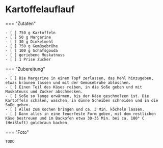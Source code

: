 # Kartoffelauflauf

=== "Zutaten"

    - [ ] 750 g Kartoffeln
    - [ ] 50 g Margarine
    - [ ] 30 g Dinkelmehl
    - [ ] 750 g Gemüsebrühe
    - [ ] 100 g Schafsgouda
    - [ ] geriebene Muskatnuss
    - [ ] 1 Prise Zucker

=== "Zubereitung"

    - [ ] Die Margarine in einem Topf zerlassen, das Mehl hinzugeben, etwas bräunen lassen und mit der Gemüsebrühe ablöschen.
    - [ ] Einen Teil des Käses reiben, in die Soße geben und mit Muskatnuss und Zucker abschmecken.
    - [ ] Soße so lange erwärmen, bis der Käse geschmolzen ist. Die Kartoffeln schälen, waschen, in dünne Scheiben schneiden und in die Soße geben.
    - [ ] Alles zum Kochen bringen und ca. 3 Min. köcheln lassen. 
    - [ ] Dann alles in eine feuerfeste Form geben, mit dem restlichen Käse bestreuen und im Backofen etwa 30-35 Min. bei ca. 180° C (Heißluft) goldbraun backen.

=== "Foto"

    TODO

